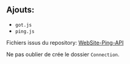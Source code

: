## Ajouts:

- `got.js`
- `ping.js`

Fichiers issus du repository: [WebSite-Ping-API](https://github.com/TsWin/WebSite-Ping-API/tree/master/src/Connection)

Ne pas oublier de crée le dossier `Connection`.